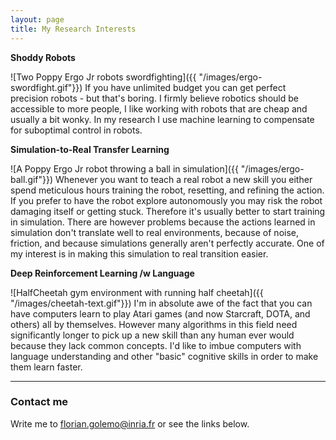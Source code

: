```yaml
---
layout: page
title: My Research Interests
---
```


**Shoddy Robots**

![Two Poppy Ergo Jr robots swordfighting]({{ "/images/ergo-swordfight.gif"}})
 If you have unlimited budget you can get perfect precision robots - but that's boring. I firmly believe robotics should be accessible to more people, I like working with robots that are cheap and usually a bit wonky. In my research I use machine learning to compensate for suboptimal control in robots.

<!---
![Duckiebot, sadly without duckie]({{ "/images/duckiebot.png"}})-->

**Simulation-to-Real Transfer Learning**

![A Poppy Ergo Jr robot throwing a ball in simulation]({{ "/images/ergo-ball.gif"}}) Whenever you want to teach a real robot a new skill you either spend meticulous hours training the robot, resetting, and refining the action. If you prefer to have the robot explore autonomously you may risk the robot damaging itself or getting stuck. Therefore it's usually better to start training in simulation. There are however problems because the actions learned in simulation don't translate well to real environments, because of noise, friction, and because simulations generally aren't perfectly accurate. One of my interest is in making this simulation to real transition easier.


**Deep Reinforcement Learning /w Language**

![HalfCheetah gym environment with running half cheetah]({{ "/images/cheetah-text.gif"}}) I'm in absolute awe of the fact that you can have computers learn to play Atari games (and now Starcraft, DOTA, and others) all by themselves. However many algorithms in this field need significantly longer to pick up a new skill than any human ever would because they lack common concepts. I'd like to imbue computers with language understanding and other "basic" cognitive skills in order to make them learn faster.  


---

### Contact me

Write me to [florian.golemo@inria.fr](mailto:florian.golemo@inria.fr) or see the links below.
